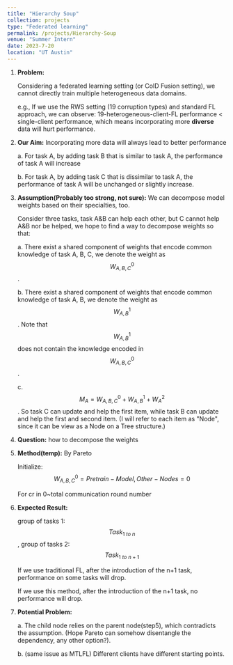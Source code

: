 ```yaml
---
title: "Hierarchy Soup"
collection: projects
type: "Federated learning"
permalink: /projects/Hierarchy-Soup
venue: "Summer Intern"
date: 2023-7-20
location: "UT Austin"
---
```


1. **Problem:**

   Considering a federated learning setting (or CoID Fusion setting), we cannot directly train multiple heterogeneous data domains.

   e.g., If we use the RWS setting (19 corruption types) and standard FL approach, we can observe: 19-heterogeneous-client-FL performance < single-client performance, which means incorporating more **diverse** data will hurt performance.

2. **Our Aim:** Incorporating more data will always lead to better performance

   a. For task A, by adding task B that is similar to task A, the performance of task A will increase

   b. For task A, by adding task C that is dissimilar to task A, the performance of task A will be unchanged or slightly increase.

3. **Assumption(Probably too strong, not sure):** We can decompose model weights based on their specialties, too. 

   Consider three tasks, task A&B can help each other, but C cannot help A&B nor be helped, we hope to find a way to decompose weights so that:

   a. There exist a shared component of weights that encode common knowledge of  task A, B, C, we denote the weight as $$W_{A, B, C}^{0}$$.

   b. There exist a shared component of weights that encode common knowledge of  task A, B, we denote the weight as $$W_{A, B}^{1}$$. Note that $$W_{A, B}^{1}$$ does not contain the knowledge encoded in $$W_{A, B, C}^{0}$$.

   c. $$M_{A}=W_{A, B, C}^{0}+W_{A, B}^{1}+W_{A}^2$$. So task C can update and help the first item, while task B can update and help the first and second item. (I will refer to each item as "Node", since it can be view as a Node on a Tree structure.)

4. **Question:** how to decompose the weights

5. **Method(temp):** By Pareto

   Initialize: $$W_{A, B, C}^{0}=Pretrain-Model, Other-Nodes=0$$

   For cr in 0~total communication round number

6. **Expected Result:**

   group of tasks 1: $$Task_{1\ to\ n}$$, group of tasks 2: $$Task_{1\ to \ n+1}$$

   If we use traditional FL, after the introduction of the n+1 task, performance on some tasks will drop.

   If we use this method, after the introduction of the n+1 task, no performance will drop.

7. **Potential Problem:**

   a. The child node relies on the parent node(step5), which contradicts the	assumption. (Hope Pareto can somehow disentangle the dependency, any other option?).

   b. (same issue as MTLFL) Different clients have different starting points.



